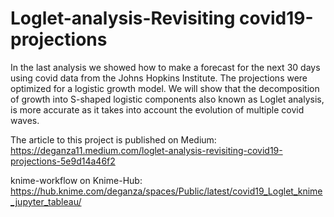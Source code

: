 # Loglet-analysis-Revisiting covid19-projections
In the last analysis we showed how to make a forecast for the next 30 days using covid data from the Johns Hopkins Institute. The projections were optimized for a logistic growth model. We will show that the decomposition of growth into S-shaped logistic components also known as Loglet analysis, is more accurate as it takes into account the evolution of multiple covid waves.

The article to this project is published on Medium: https://deganza11.medium.com/loglet-analysis-revisiting-covid19-projections-5e9d14a46f2

knime-workflow on Knime-Hub: https://hub.knime.com/deganza/spaces/Public/latest/covid19_Loglet_knime_jupyter_tableau/
